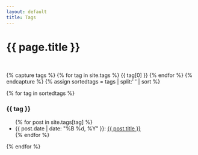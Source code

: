 ```yaml
---
layout: default
title: Tags
---
```

<h1>{{ page.title }}</h1>
<p>&nbsp;</p>

{% capture tags %}
  {% for tag in site.tags %}
    {{ tag[0] }}
  {% endfor %}
{% endcapture %}
{% assign sortedtags = tags | split:' ' | sort %}

{% for tag in sortedtags %}
  <h3 id="{{ tag }}">{{ tag }}</h3>
  <ul>
  {% for post in site.tags[tag] %}
  <li>
    {{ post.date | date: "%B %d, %Y" }}: <a href="{{ post.url }}">{{ post.title }}</a>    
    </li>
  {% endfor %}
  </ul>
  {% endfor %}
